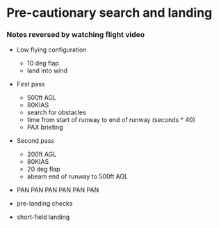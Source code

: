 # Pre-cautionary search and landing

### Notes reversed by watching flight video

* Low flying configuration
  * 10 deg flap
  * land into wind

* First pass
  * 500ft AGL
  * 80KIAS
  * search for obstacles
  * time from start of runway to end of runway (seconds * 40)
  * PAX briefing

* Second pass
  * 200ft AGL
  * 80KIAS
  * 20 deg flap
  * abeam end of runway to 500ft AGL

* PAN PAN PAN PAN PAN PAN
* pre-landing checks
* short-field landing
